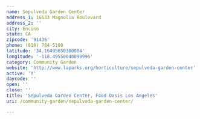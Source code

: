 ```yaml
---
name: Sepulveda Garden Center
address_1: 16633 Magnolia Boulevard
address_2: ''
city: Encino
state: CA
zipcode: '91436'
phone: (818) 784-5180
latitude: '34.16495650300004'
longitude: '-118.49550040099996'
category: Community Garden
website: 'http://www.laparks.org/horticulture/sepulveda-garden-center'
active: 'Y'
daycode: ''
open: ''
close: ''
title: 'Sepulveda Garden Center, Food Oasis Los Angeles'
uri: /community-garden/sepulveda-garden-center/

---
```

